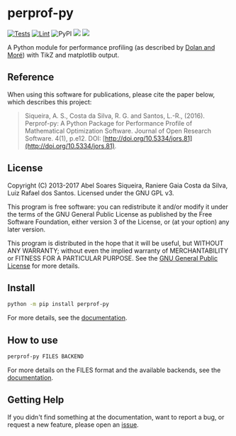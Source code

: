 # perprof-py

[![Tests](https://github.com/abelsiqueira/perprof-py/actions/workflows/tests.yml/badge.svg)](https://github.com/abelsiqueira/perprof-py/actions/workflows/tests.yml)
[![Lint](https://github.com/abelsiqueira/perprof-py/actions/workflows/lint.yml/badge.svg)](https://github.com/abelsiqueira/perprof-py/actions/workflows/lint.yml)
![PyPI](https://img.shields.io/pypi/v/perprof-py)
[![](https://img.shields.io/badge/docs-latest-blue)](https://abelsiqueira.github.io/perprof-py/latest)
[![](https://img.shields.io/badge/docs-dev-blue)](https://abelsiqueira.github.io/perprof-py/dev)

A Python module for performance profiling (as described by [Dolan and
Moré](http://arxiv.org/abs/cs/0102001)) with TikZ and matplotlib output.

## Reference

When using this software for publications, please cite the paper below, which
describes this project:

> Siqueira, A. S., Costa da Silva, R. G. and Santos, L.-R., (2016).
Perprof-py: A Python Package for Performance Profile of Mathematical
Optimization Software. Journal of Open Research Software. 4(1), p.e12.
DOI: [http://doi.org/10.5334/jors.81](http://doi.org/10.5334/jors.81).

## License

Copyright (C) 2013-2017 Abel Soares Siqueira, Raniere Gaia Costa da Silva, Luiz Rafael dos Santos.
Licensed under the GNU GPL v3.

This program is free software: you can redistribute it and/or modify it under
the terms of the GNU General Public License as published by the Free Software
Foundation, either version 3 of the License, or (at your option) any later
version.

This program is distributed in the hope that it will be useful, but WITHOUT ANY
WARRANTY; without even the implied warranty of MERCHANTABILITY or FITNESS FOR A
PARTICULAR PURPOSE. See the [GNU General Public License](LICENSE) for more
details.

## Install

```bash
python -m pip install perprof-py
```

For more details, see the [documentation](https://abelsiqueira.github.io/perprof-py/latest).

## How to use

```bash
perprof-py FILES BACKEND
```

For more details on the FILES format and the available backends, see the [documentation](https://abelsiqueira.github.io/perprof-py/latest).

## Getting Help

If you didn't find something at the documentation, want to report a bug, or request a new feature, please open an [issue](https://github.com/abelsiqueira/perprof-py/issues).

